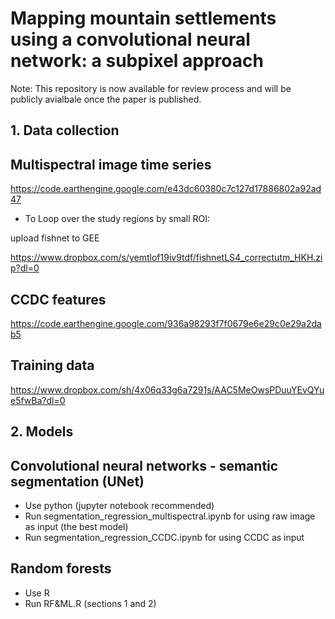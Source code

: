 # Mapping mountain settlements using a convolutional neural network: a subpixel approach

Note: This repository is now available for review process and will be publicly avialbale once the paper is published.


## 1. Data collection

## Multispectral image time series
https://code.earthengine.google.com/e43dc60380c7c127d17886802a92ad47

- To Loop over the study regions by small ROI:

upload fishnet to GEE

https://www.dropbox.com/s/yemtlof19iv9tdf/fishnetLS4_correctutm_HKH.zip?dl=0


## CCDC features
https://code.earthengine.google.com/936a98293f7f0679e6e29c0e29a2dab5


## Training data
https://www.dropbox.com/sh/4x06q33g6a7291s/AAC5MeOwsPDuuYEvQYue5fwBa?dl=0

## 2. Models
## Convolutional neural networks - semantic segmentation (UNet)
- Use python (jupyter notebook recommended)
- Run segmentation_regression_multispectral.ipynb for using raw image as input (the best model)
- Run segmentation_regression_CCDC.ipynb for using CCDC as input


## Random forests
- Use R
- Run RF&ML.R (sections 1 and 2)




